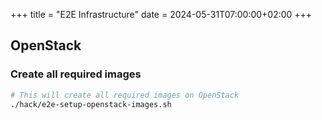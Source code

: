 +++
title = "E2E Infrastructure"
date = 2024-05-31T07:00:00+02:00
+++

## OpenStack

### Create all required images

```bash
# This will create all required images on OpenStack
./hack/e2e-setup-openstack-images.sh
```
